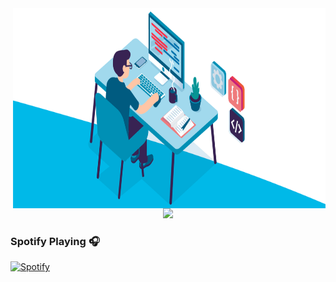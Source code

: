 <img align="right" alt="GIF" src="https://raw.githubusercontent.com/Azael-Dev/Azael-Dev/master/coding.gif" width="500" height="320" max-width="500" max-height="320" />
<p align="center">
  <br>
  <samp>
    

 </samp>

  <img src="https://c.tenor.com/0qAd70Q3S6wAAAAd/hamtaro.gif" width="200"/>

</p>

### Spotify Playing 🎧
[![Spotify](https://novatorem.visualbean.vercel.app/api/spotify)](https://open.spotify.com/user/ckepjpsq66x0dfraqmyp0yahl)




